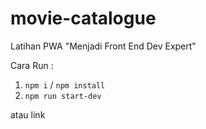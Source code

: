 # movie-catalogue
Latihan PWA "Menjadi Front End Dev Expert"

Cara Run :
1. `npm i` / `npm install`
2. `npm run start-dev`

atau link 

